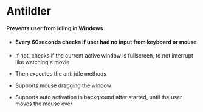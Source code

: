 # AntiIdler
#### Prevents user from idling in Windows

- #### Every 60seconds checks if user had no input from keyboard or mouse
- If not, checks if the current active window is fullscreen, to not interrupt like watching a movie
- Then executes the anti idle methods

- Supports mouse dragging the window
- Supports auto activation in background after started, until the user moves the mouse over
